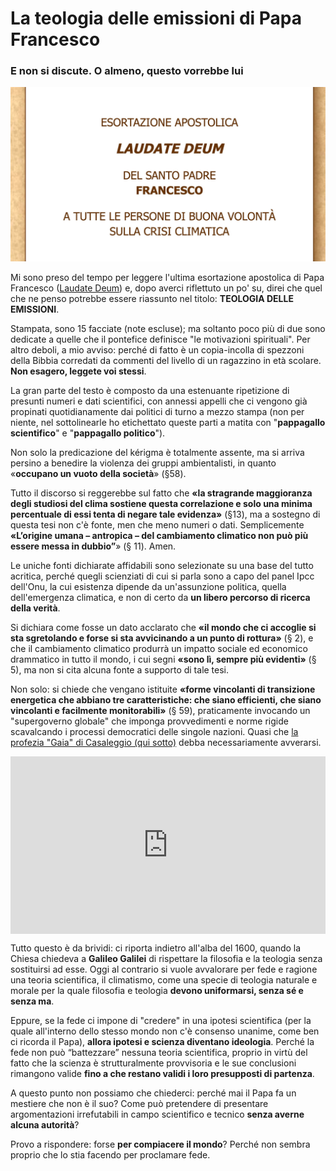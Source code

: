 # La teologia delle emissioni di Papa Francesco

### E non si discute. O almeno, questo vorrebbe lui

![esortazione apostolica Laudate Deum](/img/laudate-deum.jpeg)

Mi sono preso del tempo per leggere l'ultima esortazione apostolica di Papa Francesco ([Laudate Deum](https://www.vatican.va/content/francesco/it/apost_exhortations/documents/20231004-laudate-deum.html)) e, dopo averci riflettuto un po' su, direi che quel che ne penso potrebbe essere riassunto nel titolo: **TEOLOGIA DELLE EMISSIONI**.

Stampata, sono 15 facciate (note escluse); ma soltanto poco più di due sono dedicate a quelle che il pontefice definisce "le motivazioni spirituali". Per altro deboli, a mio avviso: perché di fatto è un copia-incolla di spezzoni della Bibbia corredati da commenti del livello di un ragazzino in età scolare. **Non esagero, leggete voi stessi**.

La gran parte del testo è composto da una estenuante ripetizione di presunti numeri e dati scientifici, con annessi appelli che ci vengono già propinati quotidianamente dai politici di turno a mezzo stampa (non per niente, nel sottolinearle ho etichettato queste parti a matita con "**pappagallo scientifico**" e "**pappagallo politico**").

Non solo la predicazione del kérigma è totalmente assente, ma si arriva persino a benedire la violenza dei gruppi ambientalisti, in quanto «**occupano un vuoto della società**» (§58).

Tutto il discorso si reggerebbe sul fatto che **«la stragrande maggioranza degli studiosi del clima sostiene questa correlazione e solo una minima percentuale di essi tenta di negare tale evidenza»** (§13), ma a sostegno di questa tesi non c'è fonte, men che meno numeri o dati. Semplicemente **«L’origine umana – antropica – del cambiamento climatico non può più essere messa in dubbio”**» (§ 11). Amen.

Le uniche fonti dichiarate affidabili sono selezionate su una base del tutto acritica, perché quegli scienziati di cui si parla sono a capo del panel Ipcc dell'Onu, la cui esistenza dipende da un'assunzione politica, quella dell'emergenza climatica, e non di certo da **un libero percorso di ricerca della verità**.

Si dichiara come fosse un dato acclarato che **«il mondo che ci accoglie si sta sgretolando e forse si sta avvicinando a un punto di rottura»** (§ 2), e che il cambiamento climatico produrrà un impatto sociale ed economico drammatico in tutto il mondo, i cui segni **«sono lì, sempre più evidenti»** (§ 5), ma non si cita alcuna fonte a supporto di tale tesi.

Non solo: si chiede che vengano istituite **«forme vincolanti di transizione energetica che abbiano tre caratteristiche: che siano efficienti, che siano vincolanti e facilmente monitorabili»** (§ 59), praticamente invocando un "supergoverno globale" che imponga provvedimenti e norme rigide scavalcando i processi democratici delle singole nazioni. Quasi che [la profezia "Gaia" di Casaleggio (qui sotto)](https://www.youtube.com/watch?v=sV8MwBXmewU) debba necessariamente avverarsi.

 <div style="position: relative; padding-bottom: 56.25%; height: 0; overflow: hidden;">
  <iframe src="https://www.youtube.com/embed/sV8MwBXmewU" 
          style="position: absolute; top: 0; left: 0; width: 100%; height: 100%;" 
          frameborder="0" 
          allowfullscreen></iframe>
</div>

Tutto questo è da brividi: ci riporta indietro all'alba del 1600, quando la Chiesa chiedeva a **Galileo Galilei** di rispettare la filosofia e la teologia senza sostituirsi ad esse. Oggi al contrario si vuole avvalorare per fede e ragione una teoria scientifica, il climatismo, come una specie di teologia naturale e morale per la quale filosofia e teologia **devono uniformarsi, senza sé e senza ma**.

Eppure, se la fede ci impone di "credere" in una ipotesi scientifica (per la quale all'interno dello stesso mondo non c'è consenso unanime, come ben ci ricorda il Papa), **allora ipotesi e scienza diventano ideologia**. Perché la fede non può “battezzare” nessuna teoria scientifica, proprio in virtù del fatto che la scienza è strutturalmente provvisoria e le sue conclusioni rimangono valide **fino a che restano validi i loro presupposti di partenza**.

A questo punto non possiamo che chiederci: perché mai il Papa fa un mestiere che non è il suo? Come può pretendere di presentare argomentazioni irrefutabili in campo scientifico e tecnico **senza averne alcuna autorità**?

Provo a rispondere: forse **per compiacere il mondo**? Perché non sembra proprio che lo stia facendo per proclamare fede.